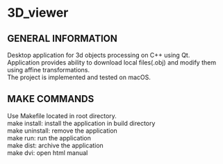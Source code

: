 # 3D_viewer

## GENERAL INFORMATION

Desktop application for 3d objects processing on C++ using Qt.<br>
Application provides ability to download local files(.obj) and modify them using affine transformations.<br>
The project is implemented and tested on macOS.

## MAKE COMMANDS

Use Makefile located in root directory.<br>
make install: install the application in build directory<br>
make uninstall: remove the application<br>
make run: run the application<br>
make dist: archive the application<br>
make dvi: open html manual<br>

